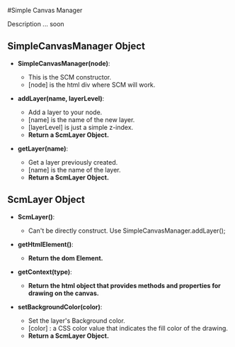 #Simple Canvas Manager

Description ... soon

SimpleCanvasManager Object
--------------------------

* <B>SimpleCanvasManager(node)</B>:
    * This is the SCM constructor.
    * [node] is the html div where SCM will work.


* <B>addLayer(name, layerLevel)</B>:
    * Add a layer to your node.
    * [name] is the name of the new layer.
    * [layerLevel] is just a simple z-index.
    * <B>Return a ScmLayer Object.</B>
    

* <B>getLayer(name)</B>:
    * Get a layer previously created.
    * [name] is the name of the layer.
    * <B>Return a ScmLayer Object.</B>
    
ScmLayer Object
---------------

* <B>ScmLayer()</B>:
    * Can't be directly construct. Use SimpleCanvasManager.addLayer();
    

* <B>getHtmlElement()</B>:
    * <B>Return the dom Element.</B>


* <B>getContext(type)</B>:
    * <B>Return the html object that provides methods and properties for drawing on the canvas.</B>


* <B>setBackgroundColor(color)</B>:
    * Set the layer's Background color.
    * [color] : a CSS color value that indicates the fill color of the drawing.
    * <B>Return a ScmLayer Object.</B>    
    
    
    
